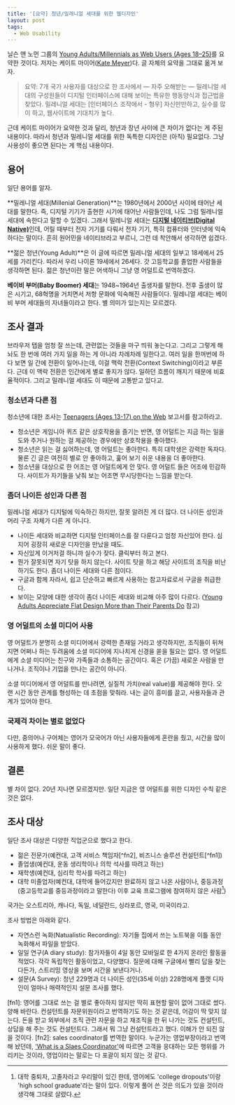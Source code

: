 ```yaml
---
title: '[요약] 청년/밀레니얼 세대를 위한 웹디자인'
layout: post
tags:
  - Web Usability
---
```


닐슨 앤 노먼 그룹의 [Young Adults/Millennials as Web Users (Ages 18–25)](https://www.nngroup.com/articles/young-adults-ux/)를 요약한 것이다. 저자는 케이트 마이어([Kate Meyer](https://www.nngroup.com/articles/author/kate-meyer/))다. 글 자체의 요약을 그대로 옮겨 보자.

> 요약: 7개 국가 사용자를 대상으로 한 조사에서 — 자주 오해받는 — 밀레니얼 세대의 구성원들이 디지털 인터페이스에 대해 보이는 특유한 행동양식과 접근법을 찾았다. 밀레니얼 세대는 \[인터페이스 조작에서 - 형우] 자신만만하고, 실수를 많이 하고, 웹사이트에 기대치가 높다.

근데 케이트 마이어가 요약한 것과 달리, 청년과 장년 사이에 큰 차이가 없다는 게 주된 내용이다. 따라서 청년과 밀레니얼 세대를 위한 독특한 디자인은 (아직) 필요없다. 그냥 사용성이 좋으면 된다는 게 핵심 내용이다. 


## 용어

일단 용어를 알자.

**밀레니얼 세대(Millenial Generation)**는 1980년에서 2000년 사이에 태어난 세대를 말한다. 즉, 디지털 기기가 출현한 시기에 태어난 사람들인데, 나도 그럼 밀레니얼 세대에 속한다고 말할 수 있겠다. 그래서 밀레니얼 세대는 [**디지털 네이티브(Digital Native)**](https://ko.wikipedia.org/wiki/%EB%94%94%EC%A7%80%ED%84%B8_%EB%84%A4%EC%9D%B4%ED%8B%B0%EB%B8%8C)인데, 어릴 때부터 전자 기기를 다뤄서 전자 기기, 특히 컴퓨터와 인터넷에 익숙하다는 말이다. 흔히 원어민을 네이티브라고 부르니, 그런 데 착안해서 생각하면 쉽겠다. 

**젊은 청년(Young Adult)**은 이 글에 따르면 밀레니얼 세대의 일부고 18세에서 25세를 가리킨다. 따라서 우리 나이론 19세에서 26세다. 갓 고등학교를 졸업한 사람들을 생각하면 된다. 젊은 청년이란 말은 어색하니 그냥 영 어덜트로 번역하겠다.

**베이비 부머(Baby Boomer) 세대**는 1948~1964년 출생자를 말한다. 전후 출생이 많은 시기고, 68혁명을 거치면서 저항 문화에 익숙해진 사람들이다. 밀레니얼 세대는 베이비 부머 세대들의 자녀들이라고 한다. 별 의미가 있는지는 모르겠다.


## 조사 결과

브라우저 탭을 엄청 잘 쓰는데, 관련없는 것들을 마구 띄워 놓는다고. 그리고 그렇게 해 놔도 한 번에 여러 가지 일을 하는 게 아니라 차례차례 일한다고. 여러 일을 한꺼번에 하다 보면 일 간에 전환이 일어나는데, 이걸 맥락 전환(Context Switching)이라고 부른다. 근데 이 맥락 전환은 인간에게 별로 좋지가 않다. 일하던 흐름이 깨지기 때문에 비효율적이다. 그리고 밀레니얼 세대도 이 때문에 고통받고 있다고.

### 청소년과 다른 점

청소년에 대한 조사는 [Teenagers (Ages 13-17) on the Web](https://www.nngroup.com/reports/teenagers-on-the-web/) 보고서를 참고하라고.

- 청소년은 게임니아 퀴즈 같은 상호작용을 즐기는 반면, 영 어덜트는 지금 하는 일을 도와 주거나 원하는 걸 제공하는 경우에만 상호작용을 좋아했다. 
- 청소년은 읽는 걸 싫어하는데, 영 어덜트는 좋아한다. 특히 대학생은 강력한 독자다. 물론 긴 글은 여전히 별로 안 좋아하고, 훑어 보기 쉬운 내용을 더 좋아한다. 
- 청소년을 대상으로 한 어조는 영 어덜트에게 안 맞다. 영 어덜트 들은 어조에 민감하다. 사이트가 자기들을 낮춰 보는 어조면 무시당한다는 느낌을 받는다.


### 좀더 나이든 성인과 다른 점

밀레니얼 세대가 디지털에 익숙하긴 하지만, 잘못 알려진 게 더 많다. 더 나이든 성인과 머리 구조 자체가 다른 게 아니다. 

- 나이든 세대와 비교하면 디지털 인터페이스를 잘 다룬다고 엄청 자신있어 한다. 심지어 굉장히 새로운 디자인을 만났을 때도.
- 자신있게 이거저걸 하니까 실수가 잦다. 클릭부터 하고 본다.
- 뭔가 잘못되면 자기 탓을 하지 않는다. 사이트 탓을 하고 해당 사이트의 조직을 비난하기도 한다. 좀더 나이든 세대와 다른 점이다.
- 구글과 함께 자라서, 쉽고 단순하고 빠르게 사용하는 참고자료로서 구글을 취급한다.
- 보이는 모양에 대한 생각이 좀더 나이든 세대와 비교해 아주 많이 다르다. ([Young Adults Appreciate Flat Design More than Their Parents Do](https://www.nngroup.com/articles/young-adults-flat-design/) 참고)


### 영 어덜트의 소셜 미디어 사용

영 어덜트가 분명히 소셜 미디어에서 강력한 존재일 거라고 생각하지만, 조직들이 뒤쳐지면 어쩌나 하는 두려움에 소셜 미디어에 지나치게 신경을 쏟을 필요는 없다. 영 어덜트에게 소셜 미디어는 친구와 가족들과 소통하는 공간이다. 혹은 (가끔) 새로운 사람을 만나거나. 조직이나 기업을 만나는 공간이 아니다. 

소셜 미디어에서 영 어덜트를 만나려면, 실질적 가치(real value)를 제공해야 한다. 오랜 시간 동안 관계를 형성하는 데 초점을 맞춰라. 내는 글이 흥미를 끌고, 사용자들과 관계가 있어야 한다. 

### 국제걱 차이는 별로 없었다

다만, 중의어나 구어체는 영어가 모국어가 아닌 사용자들에게 혼란을 줬고, 시간을 많이 사용하게 했다. 쉬운 말이 좋다.


## 결론

별 차이 없다. 20년 지나면 모르겠지만. 일단 지금은 영 어덜트를 위한 디자인 수칙 같은 것은 없다.


## 조사 대상

일단 조사 대상은 다양한 직업군으로 했다고 한다. 

- 젊은 전문가(예컨대, 고객 서비스 책임자[^fn2], 비즈니스 솔루션 컨설턴트[^fn1])
- 졸업생(예컨대, 운동 생리학이나 의학 석사를 따려고 하는)
- 재학생(예컨대, 심리학 학사를 따려고 하는)
- 대학 미졸업자(예컨대, 대학에 들어갔지만 완료하지 않고 나온 사람이나, 중등과정(중고등학교를 중등과정이라고 말한다) 이후 교육 프로그램에 참여하지 않은 사람[^fn3])

국가는 오스트리아, 캐나다, 독일, 네덜란드, 싱라포르, 영국, 미국이라고.

조사 방법은 아래와 같다.

- 자연스런 녹화(Natualistic Recording): 자기들 집에서 쓰는 노트북을 이틀 동안 녹화해서 파일을 받았다.
- 일일 연구(A diary study): 참가자들이 4일 동안 모바일로 한 4가지 온라인 활동을 적었다. 각각 독립적인 활동이었고, 다양했다. 질문에 대해 구글에서 빨리 답을 찾는다든가, 스트리밍 영상을 보며 시간을 보낸다거나.
- 설문(A Survey): 청년 229명과 더 나이든 성인(35세 이상) 228명에게 플랫 디자인이 얼마나 매력적인지 설문 조사를 했다. 









[fn1]: 영어를 그대로 쓰는 걸 별로 좋아하지 않지만 딱히 표현할 말이 없어 그대로 썼다. 양해 바란다. 컨설턴트를 자문위원이라고 번역하기도 하는 것 같은데, 어감이 딱 맞지 않는다. 돈을 받고 외부에서 조직 관련 자문을 하고 재조직을 한 뒤 나가는 것도 컨설턴트, 상담을 해 주는 것도 컨설턴트다. 그래서 뭐 그냥 컨설턴트라고 했다. 이해가 안 되진 않을 것이다.
[fn2]: sales coordinator를 번역한 말이다. 누군가는 영업부장이라고 번역해 놨던데, ['What is a Slaes Coordinator'](http://learn.org/articles/What_is_a_Sales_Coordinator.html)에 따르면 고객을 응대하는 모든 행위를 가리키는 것이라, 영업이라는 말로는 다 포괄이 되지 않는 것 같다.
[^fn3]: 대학 중퇴자, 고졸자라고 우리말이 있긴 한데, 영어에도 'college dropouts'이랑 'high school graduate'라는 말이 있다. 이렇게 풀어 쓴 것은 의도가 있을 것이라 생각해 그대로 살렸다.
